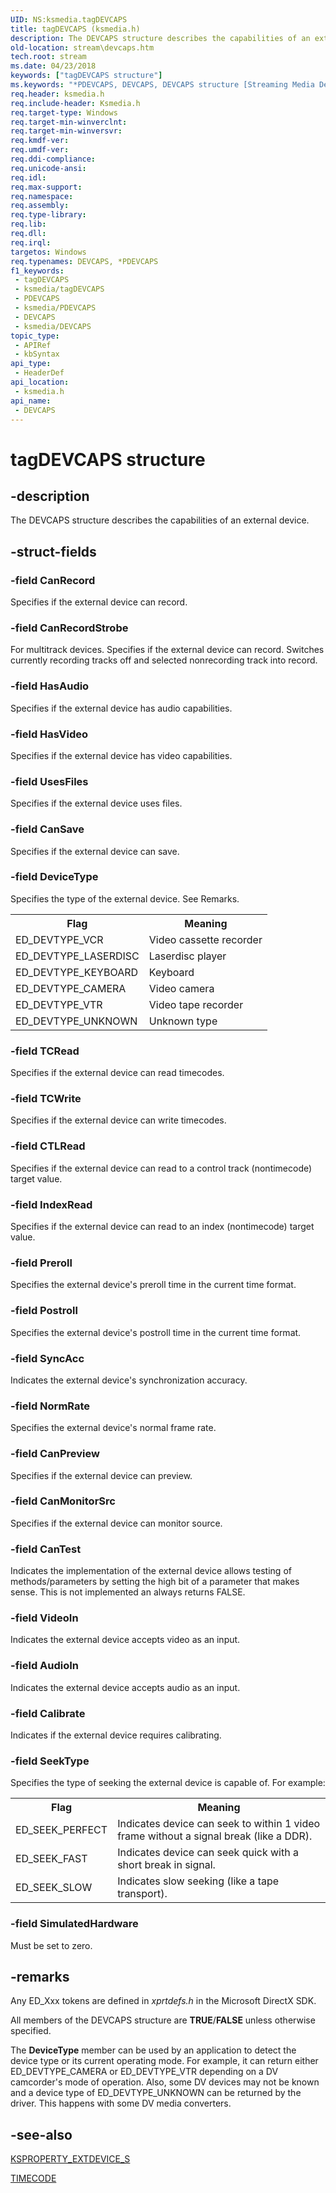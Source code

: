 ```yaml
---
UID: NS:ksmedia.tagDEVCAPS
title: tagDEVCAPS (ksmedia.h)
description: The DEVCAPS structure describes the capabilities of an external device.
old-location: stream\devcaps.htm
tech.root: stream
ms.date: 04/23/2018
keywords: ["tagDEVCAPS structure"]
ms.keywords: "*PDEVCAPS, DEVCAPS, DEVCAPS structure [Streaming Media Devices], PDEVCAPS, PDEVCAPS structure pointer [Streaming Media Devices], ksmedia/DEVCAPS, ksmedia/PDEVCAPS, stream.devcaps, tagDEVCAPS, vidcapstruct_61cce92e-4f74-48ff-ae84-72579136a64f.xml"
req.header: ksmedia.h
req.include-header: Ksmedia.h
req.target-type: Windows
req.target-min-winverclnt: 
req.target-min-winversvr: 
req.kmdf-ver: 
req.umdf-ver: 
req.ddi-compliance: 
req.unicode-ansi: 
req.idl: 
req.max-support: 
req.namespace: 
req.assembly: 
req.type-library: 
req.lib: 
req.dll: 
req.irql: 
targetos: Windows
req.typenames: DEVCAPS, *PDEVCAPS
f1_keywords:
 - tagDEVCAPS
 - ksmedia/tagDEVCAPS
 - PDEVCAPS
 - ksmedia/PDEVCAPS
 - DEVCAPS
 - ksmedia/DEVCAPS
topic_type:
 - APIRef
 - kbSyntax
api_type:
 - HeaderDef
api_location:
 - ksmedia.h
api_name:
 - DEVCAPS
---
```


# tagDEVCAPS structure


## -description

The DEVCAPS structure describes the capabilities of an external device.

## -struct-fields

### -field CanRecord

Specifies if the external device can record.

### -field CanRecordStrobe

For multitrack devices. Specifies if the external device can record. Switches currently recording tracks off and selected nonrecording track into record.

### -field HasAudio

Specifies if the external device has audio capabilities.

### -field HasVideo

Specifies if the external device has video capabilities.

### -field UsesFiles

Specifies if the external device uses files.

### -field CanSave

Specifies if the external device can save.

### -field DeviceType

Specifies the type of the external device. See Remarks.

<table>
<tr>
<th>Flag</th>
<th>Meaning</th>
</tr>
<tr>
<td>
ED_DEVTYPE_VCR

</td>
<td>
Video cassette recorder

</td>
</tr>
<tr>
<td>
ED_DEVTYPE_LASERDISC

</td>
<td>
Laserdisc player

</td>
</tr>
<tr>
<td>
ED_DEVTYPE_KEYBOARD

</td>
<td>
Keyboard

</td>
</tr>
<tr>
<td>
ED_DEVTYPE_CAMERA

</td>
<td>
Video camera

</td>
</tr>
<tr>
<td>
ED_DEVTYPE_VTR

</td>
<td>
Video tape recorder

</td>
</tr>
<tr>
<td>
ED_DEVTYPE_UNKNOWN

</td>
<td>
Unknown type

</td>
</tr>
</table>

### -field TCRead

Specifies if the external device can read timecodes.

### -field TCWrite

Specifies if the external device can write timecodes.

### -field CTLRead

Specifies if the external device can read to a control track (nontimecode) target value.

### -field IndexRead

Specifies if the external device can read to an index (nontimecode) target value.

### -field Preroll

Specifies the external device's preroll time in the current time format.

### -field Postroll

Specifies the external device's postroll time in the current time format.

### -field SyncAcc

Indicates the external device's synchronization accuracy.

### -field NormRate

Specifies the external device's normal frame rate.

### -field CanPreview

Specifies if the external device can preview.

### -field CanMonitorSrc

Specifies if the external device can monitor source.

### -field CanTest

Indicates the implementation of the external device allows testing of methods/parameters by setting the high bit of a parameter that makes sense. This is not implemented an always returns FALSE.

### -field VideoIn

Indicates the external device accepts video as an input.

### -field AudioIn

Indicates the external device accepts audio as an input.

### -field Calibrate

Indicates if the external device requires calibrating.

### -field SeekType

Specifies the type of seeking the external device is capable of. For example:

<table>
<tr>
<th>Flag</th>
<th>Meaning</th>
</tr>
<tr>
<td>
ED_SEEK_PERFECT

</td>
<td>
Indicates device can seek to within 1 video frame without a signal break (like a DDR).

</td>
</tr>
<tr>
<td>
ED_SEEK_FAST

</td>
<td>
Indicates device can seek quick with a short break in signal.

</td>
</tr>
<tr>
<td>
ED_SEEK_SLOW

</td>
<td>
Indicates slow seeking (like a tape transport).

</td>
</tr>
</table>

### -field SimulatedHardware

Must be set to zero.

## -remarks

Any ED_Xxx tokens are defined in <i>xprtdefs.h</i> in the Microsoft DirectX SDK.

All members of the DEVCAPS structure are <b>TRUE</b>/<b>FALSE</b> unless otherwise specified.

The <b>DeviceType</b> member can be used by an application to detect the device type or its current operating mode. For example, it can return either ED_DEVTYPE_CAMERA or ED_DEVTYPE_VTR depending on a DV camcorder's mode of operation. Also, some DV devices may not be known and a device type of ED_DEVTYPE_UNKNOWN can be returned by the driver. This happens with some DV media converters.

## -see-also

<a href="/windows-hardware/drivers/ddi/ksmedia/ns-ksmedia-ksproperty_extdevice_s">KSPROPERTY_EXTDEVICE_S</a>



<a href="/windows-hardware/drivers/ddi/ksmedia/ns-ksmedia-_timecode">TIMECODE</a>
